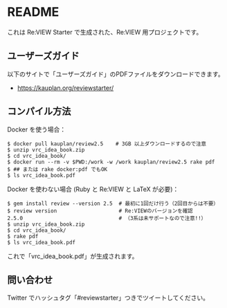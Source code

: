 # README

これは Re:VIEW Starter で生成された、Re:VIEW 用プロジェクトです。


## ユーザーズガイド

以下のサイトで「ユーザーズガイド」のPDFファイルをダウンロードできます。

- https://kauplan.org/reviewstarter/


## コンパイル方法

Docker を使う場合：

```terminal
$ docker pull kauplan/review2.5    # 3GB 以上ダウンロードするので注意
$ unzip vrc_idea_book.zip
$ cd vrc_idea_book/
$ docker run --rm -v $PWD:/work -w /work kauplan/review2.5 rake pdf
$ ## または rake docker:pdf でもOK
$ ls vrc_idea_book.pdf
```

Docker を使わない場合 (Ruby と Re:VIEW と LaTeX が必要)：

```terminal
$ gem install review --version 2.5  # 最初に1回だけ行う（2回目からは不要）
$ review version                    # Re:VIEWのバージョンを確認
2.5.0                               # （3系は未サポートなので注意!!）
$ unzip vrc_idea_book.zip
$ cd vrc_idea_book/
$ rake pdf
$ ls vrc_idea_book.pdf
```

これで「vrc_idea_book.pdf」が生成されます。


## 問い合わせ

Twitter でハッシュタグ「#reviewstarter」つきでツイートしてください。

